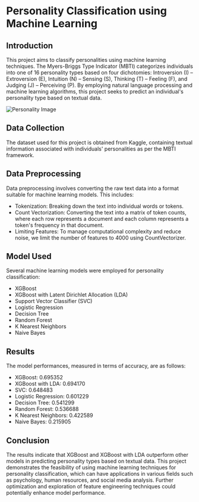 # Personality Classification using Machine Learning

## Introduction
This project aims to classify personalities using machine learning techniques. The Myers-Briggs Type Indicator (MBTI) categorizes individuals into one of 16 personality types based on four dichotomies: Introversion (I) – Extroversion (E), Intuition (N) – Sensing (S), Thinking (T) – Feeling (F), and Judging (J) – Perceiving (P). By employing natural language processing and machine learning algorithms, this project seeks to predict an individual's personality type based on textual data.

![Personality Image](https://drive.google.com/uc?export=view&id=1AeS-gUN2wg4omQf1T91qC3AU8A8A3vBW)

## Data Collection
The dataset used for this project is obtained from Kaggle, containing textual information associated with individuals' personalities as per the MBTI framework.

## Data Preprocessing
Data preprocessing involves converting the raw text data into a format suitable for machine learning models. This includes:
- Tokenization: Breaking down the text into individual words or tokens.
- Count Vectorization: Converting the text into a matrix of token counts, where each row represents a document and each column represents a token's frequency in that document.
- Limiting Features: To manage computational complexity and reduce noise, we limit the number of features to 4000 using CountVectorizer.

## Model Used
Several machine learning models were employed for personality classification:
- XGBoost
- XGBoost with Latent Dirichlet Allocation (LDA)
- Support Vector Classifier (SVC)
- Logistic Regression
- Decision Tree
- Random Forest
- K Nearest Neighbors
- Naive Bayes

## Results
The model performances, measured in terms of accuracy, are as follows:
- XGBoost: 0.695352
- XGBoost with LDA: 0.694170
- SVC: 0.648483
- Logistic Regression: 0.601229
- Decision Tree: 0.541299
- Random Forest: 0.536688
- K Nearest Neighbors: 0.422589
- Naive Bayes: 0.215905

## Conclusion
The results indicate that XGBoost and XGBoost with LDA outperform other models in predicting personality types based on textual data. This project demonstrates the feasibility of using machine learning techniques for personality classification, which can have applications in various fields such as psychology, human resources, and social media analysis. Further optimization and exploration of feature engineering techniques could potentially enhance model performance.
